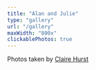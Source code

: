 ```yaml
---
title: "Alan and Julie"
type: "gallery"
url: "/gallery"
maxWidth: "800x"
clickablePhotos: true
---
```

Photos taken by [Claire Hurst](http://www.clairehirst.co.uk)

